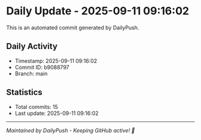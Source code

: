 # Daily Update - 2025-09-11 09:16:02

This is an automated commit generated by DailyPush.

## Daily Activity
- Timestamp: 2025-09-11 09:16:02
- Commit ID: b9088797
- Branch: main

## Statistics
- Total commits: 15
- Last update: 2025-09-11 09:16:02

---
*Maintained by DailyPush - Keeping GitHub active! 🚀*
